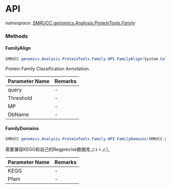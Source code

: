 ﻿# API
_namespace: [SMRUCC.genomics.Analysis.ProteinTools.Family](./index.md)_





### Methods

#### FamilyAlign
```csharp
SMRUCC.genomics.Analysis.ProteinTools.Family.API.FamilyAlign(System.Collections.Generic.IEnumerable{SMRUCC.genomics.Data.Xfam.Pfam.PfamString.PfamString},System.Double,System.Double,System.Int32,System.String)
```
Protein Family Classification Annotation.

|Parameter Name|Remarks|
|--------------|-------|
|query|-|
|Threshold|-|
|MP|-|
|DbName|-|


#### FamilyDomains
```csharp
SMRUCC.genomics.Analysis.ProteinTools.Family.API.FamilyDomains(SMRUCC.genomics.SequenceModel.FASTA.FastaFile,System.Collections.Generic.IEnumerable{SMRUCC.genomics.Data.Xfam.Pfam.PfamString.PfamString})
```
需要兼容KEGG和自己的Regprecise数据库_(:зゝ∠)_

|Parameter Name|Remarks|
|--------------|-------|
|KEGG|-|
|Pfam|-|



